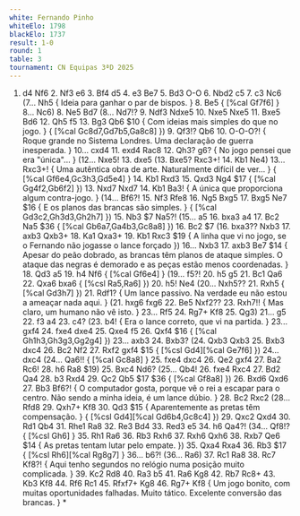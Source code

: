 ```yaml
---
white: Fernando Pinho
whiteElo: 1798
blackElo: 1737
result: 1-0
round: 1
table: 3
tournament: CN Equipas 3ªD 2025
---
```


1. d4 Nf6 2. Nf3 e6 3. Bf4 d5 4. e3 Be7 5. Bd3 O-O 6. Nbd2 c5 7. c3 Nc6 (7... Nh5 { Ideia para ganhar o par de bispos. } 8. Be5 { [%cal Gf7f6] } 8... Nc6) 8. Ne5 Bd7 (8... Nd7!? 9. Ndf3 Ndxe5 10. Nxe5 Nxe5 11. Bxe5 Bd6 12. Qh5 f5 13. Bg3 Qb6 $10 { Com ideias mais simples do que no jogo. } { [%cal Gc8d7,Gd7b5,Ga8c8] }) 9. Qf3!? Qb6 10. O-O-O?! { Roque grande no Sistema Londres. Uma declaração de guerra inesperada. } 10... cxd4 11. exd4 Rac8 12. Qh3? g6? { No jogo pensei que era "única"... } (12... Nxe5! 13. dxe5 (13. Bxe5? Rxc3+! 14. Kb1 Ne4) 13... Rxc3+! { Uma autêntica obra de arte. Naturalmente difícil de ver... } { [%cal Gf6e4,Gc3h3,Gd5e4] } 14. Kb1 Rxd3 15. Qxd3 Ng4 $17 { [%cal Gg4f2,Gb6f2] }) 13. Nxd7 Nxd7 14. Kb1 Ba3! { A única que proporciona algum contra-jogo. } (14... Bf6?! 15. Nf3 Rfe8 16. Ng5 Bxg5 17. Bxg5 Ne7 $16 { E os planos das brancas são simples. } { [%cal Gd3c2,Gh3d3,Gh2h7] }) 15. Nb3 $7 Na5?! (15... a5 16. bxa3 a4 17. Bc2 Na5 $36 { [%cal Gb6a7,Ga4b3,Gc8a8] }) 16. Bc2 $7 (16. bxa3?? Nxb3 17. axb3 Qxb3+ 18. Ka1 Qxa3+ 19. Kb1 Rxc3 $19 { A linha que vi no jogo, se o Fernando não jogasse o lance forçado }) 16... Nxb3 17. axb3 Be7 $14 { Apesar do peão dobrado, as brancas têm planos de ataque simples. O ataque das negras é demorado e as peças estão menos coordenadas. } 18. Qd3 a5 19. h4 Nf6 { [%cal Gf6e4] } (19... f5?! 20. h5 g5 21. Bc1 Qa6 22. Qxa6 bxa6 { [%csl Ra5,Ra6] }) 20. h5! Ne4 (20... Nxh5?? 21. Rxh5 { [%cal Gd3h7] }) 21. Rdf1? { Um lance passivo. Na verdade eu não estou a ameaçar nada aqui. } (21. hxg6 fxg6 22. Be5 Nxf2?? 23. Rxh7!! { Mas claro, um humano não vê isto. } 23... Rf5 24. Rg7+ Kf8 25. Qg3) 21... g5 22. f3 a4 23. c4? (23. b4! { Era o lance correto, que vi na partida. } 23... gxf4 24. fxe4 dxe4 25. Qxe4 f5 26. Qxf4 $16 { [%cal Gh1h3,Gh3g3,Gg2g4] }) 23... axb3 24. Bxb3? (24. Qxb3 Qxb3 25. Bxb3 dxc4 26. Bc2 Nf2 27. Rxf2 gxf4 $15 { [%csl Gd4][%cal Ge7f6] }) 24... dxc4 (24... Qa6!! { [%cal Gc8a8] } 25. fxe4 dxc4 26. Qe2 gxf4 27. Ba2 Rc6! 28. h6 Ra8 $19) 25. Bxc4 Nd6? (25... Qb4! 26. fxe4 Rxc4 27. Bd2 Qa4 28. b3 Rxd4 29. Qc2 Qb5 $17 $36 { [%cal Gf8a8] }) 26. Bxd6 Qxd6 27. Bb3 Bf6?! { O computador gosta, porque vê o rei a escapar para o centro. Não sendo a minha ideia, é um lance dúbio. } 28. Bc2 Rxc2 (28... Rfd8 29. Qxh7+ Kf8 30. Qd3 $15 { Aparentemente as pretas têm compensação. } { [%csl Gd4][%cal Gd6b4,Gc8c4] }) 29. Qxc2 Qxd4 30. Rd1 Qb4 31. Rhe1 Ra8 32. Re3 Bd4 33. Red3 e5 34. h6 Qa4?! (34... Qf8!? { [%csl Gh6] } 35. Rh1 Ra6 36. Rb3 Rxh6 37. Rxh6 Qxh6 38. Rxb7 Qe6 $14 { As pretas tentam lutar pelo empate. }) 35. Qxa4 Rxa4 36. Rb3 $17 { [%csl Rh6][%cal Rg8g7] } 36... b6?! (36... Ra6) 37. Rc1 Ra8 38. Rc7 Kf8?! { Aqui tenho segundos no relógio numa posição muito complicada. } 39. Kc2 Rd8 40. Ra3 b5 41. Ra6 Kg8 42. Rb7 Rc8+ 43. Kb3 Kf8 44. Rf6 Rc1 45. Rfxf7+ Kg8 46. Rg7+ Kf8 { Um jogo bonito, com muitas oportunidades falhadas. Muito tático. Excelente conversão das brancas. } *
